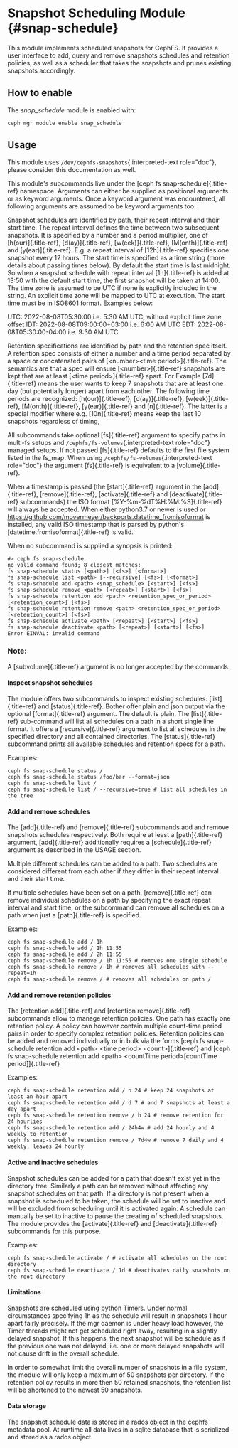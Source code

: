 # Snapshot Scheduling Module {#snap-schedule}

This module implements scheduled snapshots for CephFS. It provides a
user interface to add, query and remove snapshots schedules and
retention policies, as well as a scheduler that takes the snapshots and
prunes existing snapshots accordingly.

## How to enable

The *snap_schedule* module is enabled with:

    ceph mgr module enable snap_schedule

## Usage

This module uses `/dev/cephfs-snapshots`{.interpreted-text role="doc"},
please consider this documentation as well.

This module\'s subcommands live under the [ceph fs
snap-schedule]{.title-ref} namespace. Arguments can either be supplied
as positional arguments or as keyword arguments. Once a keyword argument
was encountered, all following arguments are assumed to be keyword
arguments too.

Snapshot schedules are identified by path, their repeat interval and
their start time. The repeat interval defines the time between two
subsequent snapshots. It is specified by a number and a period
multiplier, one of [h(our)]{.title-ref}, [d(ay)]{.title-ref},
[w(eek)]{.title-ref}, [M(onth)]{.title-ref} and [y(ear)]{.title-ref}.
E.g. a repeat interval of [12h]{.title-ref} specifies one snapshot every
12 hours. The start time is specified as a time string (more details
about passing times below). By default the start time is last midnight.
So when a snapshot schedule with repeat interval [1h]{.title-ref} is
added at 13:50 with the default start time, the first snapshot will be
taken at 14:00. The time zone is assumed to be UTC if none is explicitly
included in the string. An explicit time zone will be mapped to UTC at
execution. The start time must be in ISO8601 format. Examples below:

UTC: 2022-08-08T05:30:00 i.e. 5:30 AM UTC, without explicit time zone
offset IDT: 2022-08-08T09:00:00+03:00 i.e. 6:00 AM UTC EDT:
2022-08-08T05:30:00-04:00 i.e. 9:30 AM UTC

Retention specifications are identified by path and the retention spec
itself. A retention spec consists of either a number and a time period
separated by a space or concatenated pairs of [\<number\>\<time
period\>]{.title-ref}. The semantics are that a spec will ensure
[\<number\>]{.title-ref} snapshots are kept that are at least [\<time
period\>]{.title-ref} apart. For Example [7d]{.title-ref} means the user
wants to keep 7 snapshots that are at least one day (but potentially
longer) apart from each other. The following time periods are
recognized: [h(our)]{.title-ref}, [d(ay)]{.title-ref},
[w(eek)]{.title-ref}, [M(onth)]{.title-ref}, [y(ear)]{.title-ref} and
[n]{.title-ref}. The latter is a special modifier where e.g.
[10n]{.title-ref} means keep the last 10 snapshots regardless of timing,

All subcommands take optional [fs]{.title-ref} argument to specify paths
in multi-fs setups and `/cephfs/fs-volumes`{.interpreted-text
role="doc"} managed setups. If not passed [fs]{.title-ref} defaults to
the first file system listed in the fs_map. When using
`/cephfs/fs-volumes`{.interpreted-text role="doc"} the argument
[fs]{.title-ref} is equivalent to a [volume]{.title-ref}.

When a timestamp is passed (the [start]{.title-ref} argument in the
[add]{.title-ref}, [remove]{.title-ref}, [activate]{.title-ref} and
[deactivate]{.title-ref} subcommands) the ISO format
[%Y-%m-%dT%H:%M:%S]{.title-ref} will always be accepted. When either
python3.7 or newer is used or
<https://github.com/movermeyer/backports.datetime_fromisoformat> is
installed, any valid ISO timestamp that is parsed by python\'s
[datetime.fromisoformat]{.title-ref} is valid.

When no subcommand is supplied a synopsis is printed:

    #> ceph fs snap-schedule
    no valid command found; 8 closest matches:
    fs snap-schedule status [<path>] [<fs>] [<format>]
    fs snap-schedule list <path> [--recursive] [<fs>] [<format>]
    fs snap-schedule add <path> <snap_schedule> [<start>] [<fs>]
    fs snap-schedule remove <path> [<repeat>] [<start>] [<fs>]
    fs snap-schedule retention add <path> <retention_spec_or_period> [<retention_count>] [<fs>]
    fs snap-schedule retention remove <path> <retention_spec_or_period> [<retention_count>] [<fs>]
    fs snap-schedule activate <path> [<repeat>] [<start>] [<fs>]
    fs snap-schedule deactivate <path> [<repeat>] [<start>] [<fs>]
    Error EINVAL: invalid command

### Note:

A [subvolume]{.title-ref} argument is no longer accepted by the
commands.

#### Inspect snapshot schedules

The module offers two subcommands to inspect existing schedules:
[list]{.title-ref} and [status]{.title-ref}. Bother offer plain and json
output via the optional [format]{.title-ref} argument. The default is
plain. The [list]{.title-ref} sub-command will list all schedules on a
path in a short single line format. It offers a [recursive]{.title-ref}
argument to list all schedules in the specified directory and all
contained directories. The [status]{.title-ref} subcommand prints all
available schedules and retention specs for a path.

Examples:

    ceph fs snap-schedule status /
    ceph fs snap-schedule status /foo/bar --format=json
    ceph fs snap-schedule list /
    ceph fs snap-schedule list / --recursive=true # list all schedules in the tree

#### Add and remove schedules

The [add]{.title-ref} and [remove]{.title-ref} subcommands add and
remove snapshots schedules respectively. Both require at least a
[path]{.title-ref} argument, [add]{.title-ref} additionally requires a
[schedule]{.title-ref} argument as described in the USAGE section.

Multiple different schedules can be added to a path. Two schedules are
considered different from each other if they differ in their repeat
interval and their start time.

If multiple schedules have been set on a path, [remove]{.title-ref} can
remove individual schedules on a path by specifying the exact repeat
interval and start time, or the subcommand can remove all schedules on a
path when just a [path]{.title-ref} is specified.

Examples:

    ceph fs snap-schedule add / 1h
    ceph fs snap-schedule add / 1h 11:55
    ceph fs snap-schedule add / 2h 11:55
    ceph fs snap-schedule remove / 1h 11:55 # removes one single schedule
    ceph fs snap-schedule remove / 1h # removes all schedules with --repeat=1h
    ceph fs snap-schedule remove / # removes all schedules on path /

#### Add and remove retention policies

The [retention add]{.title-ref} and [retention remove]{.title-ref}
subcommands allow to manage retention policies. One path has exactly one
retention policy. A policy can however contain multiple count-time
period pairs in order to specify complex retention policies. Retention
policies can be added and removed individually or in bulk via the forms
[ceph fs snap-schedule retention add \<path\> \<time period\>
\<count\>]{.title-ref} and [ceph fs snap-schedule retention add \<path\>
\<countTime period\>\[countTime period\]]{.title-ref}

Examples:

    ceph fs snap-schedule retention add / h 24 # keep 24 snapshots at least an hour apart
    ceph fs snap-schedule retention add / d 7 # and 7 snapshots at least a day apart
    ceph fs snap-schedule retention remove / h 24 # remove retention for 24 hourlies
    ceph fs snap-schedule retention add / 24h4w # add 24 hourly and 4 weekly to retention
    ceph fs snap-schedule retention remove / 7d4w # remove 7 daily and 4 weekly, leaves 24 hourly

#### Active and inactive schedules

Snapshot schedules can be added for a path that doesn\'t exist yet in
the directory tree. Similarly a path can be removed without affecting
any snapshot schedules on that path. If a directory is not present when
a snapshot is scheduled to be taken, the schedule will be set to
inactive and will be excluded from scheduling until it is activated
again. A schedule can manually be set to inactive to pause the creating
of scheduled snapshots. The module provides the [activate]{.title-ref}
and [deactivate]{.title-ref} subcommands for this purpose.

Examples:

    ceph fs snap-schedule activate / # activate all schedules on the root directory
    ceph fs snap-schedule deactivate / 1d # deactivates daily snapshots on the root directory

#### Limitations

Snapshots are scheduled using python Timers. Under normal circumstances
specifying 1h as the schedule will result in snapshots 1 hour apart
fairly precisely. If the mgr daemon is under heavy load however, the
Timer threads might not get scheduled right away, resulting in a
slightly delayed snapshot. If this happens, the next snapshot will be
schedule as if the previous one was not delayed, i.e. one or more
delayed snapshots will not cause drift in the overall schedule.

In order to somewhat limit the overall number of snapshots in a file
system, the module will only keep a maximum of 50 snapshots per
directory. If the retention policy results in more then 50 retained
snapshots, the retention list will be shortened to the newest 50
snapshots.

#### Data storage

The snapshot schedule data is stored in a rados object in the cephfs
metadata pool. At runtime all data lives in a sqlite database that is
serialized and stored as a rados object.
